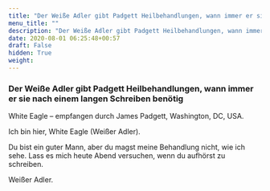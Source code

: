 ```yaml
---
title: "Der Weiße Adler gibt Padgett Heilbehandlungen, wann immer er sie nach einem langen Schreiben benötig"
menu_title: ""
description: "Der Weiße Adler gibt Padgett Heilbehandlungen, wann immer er sie nach einem langen Schreiben benötig"
date: 2020-08-01 06:25:48+00:57
draft: False
hidden: True
weight:
---
```

### Der Weiße Adler gibt Padgett Heilbehandlungen, wann immer er sie nach einem langen Schreiben benötig

White Eagle – empfangen durch James Padgett, Washington, DC, USA.

Ich bin hier, White Eagle (Weißer Adler).

Du bist ein guter Mann, aber du magst meine Behandlung nicht, wie ich sehe. Lass es mich heute Abend versuchen, wenn du aufhörst zu schreiben.

Weißer Adler.
